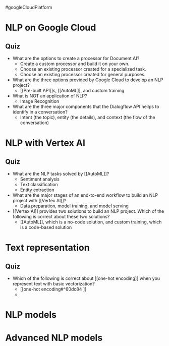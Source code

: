 #googleCloudPlatform 
# NLP on Google Cloud
## Quiz
* What are the options to create a processor for Document AI?
	* Create a custom processor and build it on your own.
	* Choose an existing processor created for a specialized task.
	* Choose an existing processor created for general purposes.
*  What are the three options provided by Google Cloud to develop an NLP project?
	* [[Pre-built API]]s, [[AutoML]], and custom training
* What is NOT an application of NLP?
	* Image Recognition 
* What are the three major components that the Dialogflow API hellps to identify in a conversation?
	* Intent (the topic), entity (the details), and context (the flow of the conversation)
# NLP with Vertex AI
## Quiz 
* What are the NLP tasks solved by [[AutoML]]?
	* Sentiment analysis
	* Text classification
	* Entity extraction
* What are the major stages of an end-to-end workflow to build an NLP project with [[Vertex AI]]?
	* Data preparation, model training, and model serving
* [[Vertex AI]] provides two solutions to build an NLP project. Which of the following is correct about these two solutions?
	* [[AutoML]], which is a no-code solution, and custom training, which is a code-based solution
# Text representation
## Quiz
* Which of the following is correct about [[one-hot encoding]] when you represent text with basic vectorization?
	* [[one-hot encoding#^60dc84 ]]
	* 
# NLP models
# Advanced NLP models
